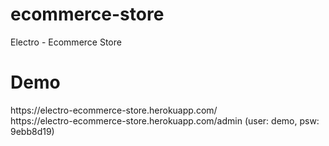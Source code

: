 # ecommerce-store
Electro - Ecommerce Store

<h1>Demo</h1>
https://electro-ecommerce-store.herokuapp.com/ </br>
https://electro-ecommerce-store.herokuapp.com/admin  (user: demo, psw: 9ebb8d19)
